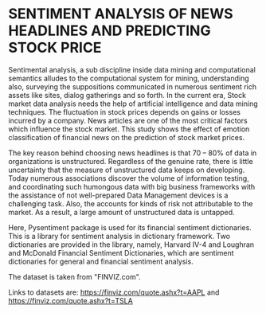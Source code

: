 # SENTIMENT ANALYSIS OF NEWS HEADLINES AND PREDICTING STOCK PRICE

Sentimental analysis, a sub discipline inside data mining and computational semantics alludes to the computational system for mining, understanding also, surveying the suppositions communicated in numerous sentiment rich assets like sites, dialog gatherings and so forth. In the current era, Stock market data analysis needs the help of artificial intelligence and data mining techniques. The fluctuation in stock prices depends on gains or losses incurred by a company. News articles are one of the most critical factors which influence the stock market. This study shows the effect of emotion classification of financial news on the prediction of stock market prices. 

The key reason behind choosing news headlines is that 70 – 80% of data in organizations is unstructured. Regardless of the genuine rate, there is little uncertainty that the measure of unstructured data keeps on developing. Today numerous associations discover the volume of information testing, and coordinating such humongous data with big business frameworks with the assistance of not well-prepared Data Management devices is a challenging task. Also, the accounts for kinds of risk not attributable to the market. As a result, a large amount of unstructured data is untapped.

Here, Pysentiment package is used for its financial sentiment dictionaries. This is a library for sentiment analysis in dictionary framework. Two dictionaries are provided in the library, namely, Harvard IV-4 and Loughran and McDonald Financial Sentiment Dictionaries, which are sentiment dictionaries for general and financial sentiment analysis.

The dataset is taken from "FINVIZ.com".

Links to datasets are: https://finviz.com/quote.ashx?t=AAPL   and   https://finviz.com/quote.ashx?t=TSLA
